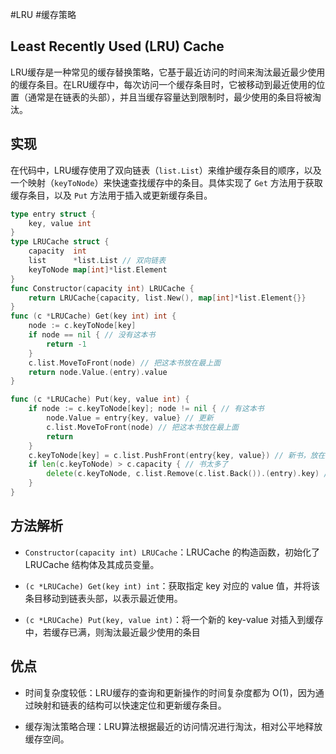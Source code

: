 #LRU #缓存策略
## Least Recently Used (LRU) Cache

LRU缓存是一种常见的缓存替换策略，它基于最近访问的时间来淘汰最近最少使用的缓存条目。在LRU缓存中，每次访问一个缓存条目时，它被移动到最近使用的位置（通常是在链表的头部），并且当缓存容量达到限制时，最少使用的条目将被淘汰。
## 实现
在代码中，LRU缓存使用了双向链表（`list.List`）来维护缓存条目的顺序，以及一个映射（`keyToNode`）来快速查找缓存中的条目。具体实现了 `Get` 方法用于获取缓存条目，以及 `Put` 方法用于插入或更新缓存条目。
```go
type entry struct {
    key, value int
}
type LRUCache struct {
    capacity  int
    list      *list.List // 双向链表
    keyToNode map[int]*list.Element
}
func Constructor(capacity int) LRUCache {
    return LRUCache{capacity, list.New(), map[int]*list.Element{}}
}
func (c *LRUCache) Get(key int) int {
    node := c.keyToNode[key]
    if node == nil { // 没有这本书
        return -1
    }
    c.list.MoveToFront(node) // 把这本书放在最上面
    return node.Value.(entry).value
}

func (c *LRUCache) Put(key, value int) {
    if node := c.keyToNode[key]; node != nil { // 有这本书
        node.Value = entry{key, value} // 更新
        c.list.MoveToFront(node) // 把这本书放在最上面
        return
    }
    c.keyToNode[key] = c.list.PushFront(entry{key, value}) // 新书，放在最上面
    if len(c.keyToNode) > c.capacity { // 书太多了
        delete(c.keyToNode, c.list.Remove(c.list.Back()).(entry).key) // 去掉最后一本书
    }
}
```
## 方法解析

- `Constructor(capacity int) LRUCache`：LRUCache 的构造函数，初始化了 LRUCache 结构体及其成员变量。

- `(c *LRUCache) Get(key int) int`：获取指定 key 对应的 value 值，并将该条目移动到链表头部，以表示最近使用。

- `(c *LRUCache) Put(key, value int)`：将一个新的 key-value 对插入到缓存中，若缓存已满，则淘汰最近最少使用的条目
## 优点

- 时间复杂度较低：LRU缓存的查询和更新操作的时间复杂度都为 O(1)，因为通过映射和链表的结构可以快速定位和更新缓存条目。

- 缓存淘汰策略合理：LRU算法根据最近的访问情况进行淘汰，相对公平地释放缓存空间。
